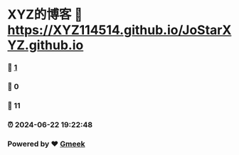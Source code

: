 # XYZ的博客 :link: https://XYZ114514.github.io/JoStarXYZ.github.io 
### :page_facing_up: [1](https://XYZ114514.github.io/JoStarXYZ.github.io/tag.html) 
### :speech_balloon: 0 
### :hibiscus: 11 
### :alarm_clock: 2024-06-22 19:22:48 
### Powered by :heart: [Gmeek](https://github.com/Meekdai/Gmeek)

